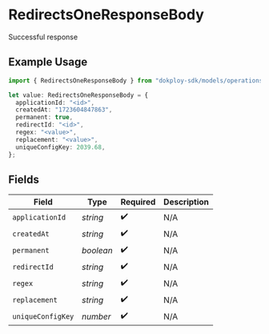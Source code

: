 # RedirectsOneResponseBody

Successful response

## Example Usage

```typescript
import { RedirectsOneResponseBody } from "dokploy-sdk/models/operations";

let value: RedirectsOneResponseBody = {
  applicationId: "<id>",
  createdAt: "1723604847863",
  permanent: true,
  redirectId: "<id>",
  regex: "<value>",
  replacement: "<value>",
  uniqueConfigKey: 2039.68,
};
```

## Fields

| Field              | Type               | Required           | Description        |
| ------------------ | ------------------ | ------------------ | ------------------ |
| `applicationId`    | *string*           | :heavy_check_mark: | N/A                |
| `createdAt`        | *string*           | :heavy_check_mark: | N/A                |
| `permanent`        | *boolean*          | :heavy_check_mark: | N/A                |
| `redirectId`       | *string*           | :heavy_check_mark: | N/A                |
| `regex`            | *string*           | :heavy_check_mark: | N/A                |
| `replacement`      | *string*           | :heavy_check_mark: | N/A                |
| `uniqueConfigKey`  | *number*           | :heavy_check_mark: | N/A                |